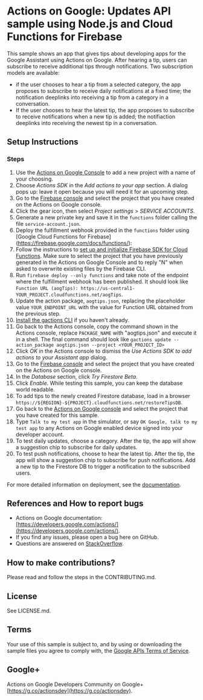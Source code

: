 # Actions on Google: Updates API sample using Node.js and Cloud Functions for Firebase

This sample shows an app that gives tips about developing apps for the Google Assistant
using Actions on Google. After hearing a tip, users can subscribe to receive additional tips through notifications. Two subscription models are available:
* if the user chooses to hear a tip from a selected category, the app proposes to subscribe to receive daily notifications at a fixed time; the notification deeplinks into receiving a tip from a category in a conversation.
* If the user chooses to hear the latest tip, the app proposes to subscribe to receive notifications when a new tip is added; the notifiaction deeplinks into receiving the newest tip in a conversation.

## Setup Instructions

### Steps
1. Use the [Actions on Google Console](https://console.actions.google.com) to add a new project with a name of your choosing.
1. Choose *Actions SDK* in the *Add actions to your app* section. A dialog pops up: leave it open because you will need it for an upcoming step.
1. Go to the [Firebase console](https://console.firebase.google.com) and select the project that you have created on the Actions on Google console.
1. Click the gear icon, then select *Project settings* > *SERVICE ACCOUNTS*.
1. Generate a new private key and save it in the `functions` folder calling the file `service-account.json`.
1. Deploy the fulfillment webhook provided in the `functions` folder using [Google Cloud Functions for Firebase]
(https://firebase.google.com/docs/functions/):
  1. Follow the instructions to [set up and initialize Firebase SDK for Cloud Functions](https://firebase.google.com/docs/functions/get-started#set_up_and_initialize_functions_sdk). Make sure to select the project that you have previously generated in the Actions on Google Console and to reply "N" when asked to overwrite existing files by the Firebase CLI.
  1. Run `firebase deploy --only functions` and take note of the endpoint where the fulfillment webhook has been published. It should look like `Function URL (aogTips): https://us-central1-YOUR_PROJECT.cloudfunctions.net/aogTips`.
1. Update the action package, `aogtips.json`, replacing the placeholder value `YOUR_ENDPOINT_URL` with the value for Function URL obtained from the previous step.
1. [Install the gactions CLI](https://developers.google.com/actions/tools/gactions-cli) if you haven't already.
1. Go back to the Actions console, copy the command shown in the Actions console, replace `PACKAGE_NAME` with "aogtips.json" and execute it in a shell. The final command should look like `gactions update --action_package aogtips.json --project <YOUR_PROJECT_ID>`
1. Click *OK* in the Actions console to dismiss the *Use Actions SDK to add actions to your Assistant app* dialog.
1. Go to the [Firebase console](https://console.firebase.google.com) and select the project that you have created on the Actions on Google console.
1. In the *Database* section, click *Try Firestore Beta*.
1. Click *Enable*. While testing this sample, you can keep the database world readable.
1. To add tips to the newly created Firestore database, load in a browser `https://${REGION}-${PROJECT}.cloudfunctions.net/restoreTipsDB`.
1. Go back to the [Actions on Google console](https://console.actions.google.com) and select the project that you have created for this sample.
1. Type `Talk to my test app` in the simulator, or say `OK Google, talk to my test app` to any Actions on Google enabled device signed into your developer account.
1. To test daily updates, choose a category. After the tip, the app will show a suggestion chip to subscribe for daily updates.
1. To test push notifications, choose to hear the latest tip. After the tip, the app will show
a suggestion chip to subscribe for push notifications. Add a new tip to the Firestore DB to trigger a notification to the subscribed users.

For more detailed information on deployment, see the [documentation](https://developers.google.com/actions/sdk/).

## References and How to report bugs
* Actions on Google documentation: [https://developers.google.com/actions/](https://developers.google.com/actions/).
* If you find any issues, please open a bug here on GitHub.
* Questions are answered on [StackOverflow](https://stackoverflow.com/questions/tagged/actions-on-google).

## How to make contributions?
Please read and follow the steps in the CONTRIBUTING.md.

## License
See LICENSE.md.

## Terms
Your use of this sample is subject to, and by using or downloading the sample files you agree to comply with, the [Google APIs Terms of Service](https://developers.google.com/terms/).

## Google+
Actions on Google Developers Community on Google+ [https://g.co/actionsdev](https://g.co/actionsdev).

